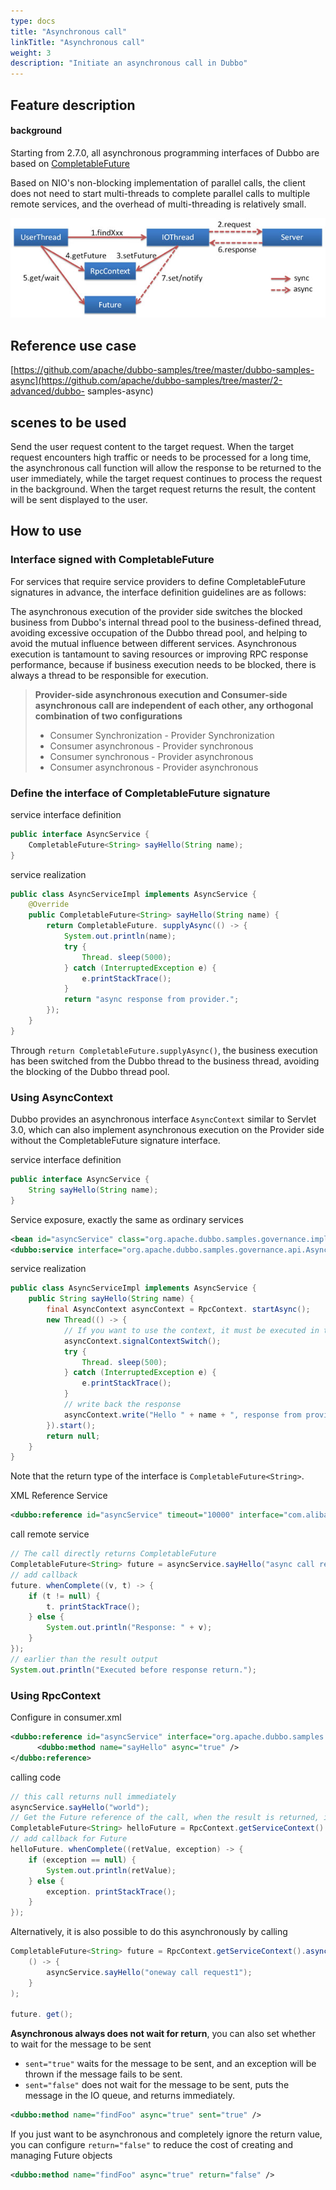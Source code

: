 ```yaml
---
type: docs
title: "Asynchronous call"
linkTitle: "Asynchronous call"
weight: 3
description: "Initiate an asynchronous call in Dubbo"
---
```


## Feature description
#### background

Starting from 2.7.0, all asynchronous programming interfaces of Dubbo are based on [CompletableFuture](https://docs.oracle.com/javase/8/docs/api/java/util/concurrent/CompletableFuture.html)

Based on NIO's non-blocking implementation of parallel calls, the client does not need to start multi-threads to complete parallel calls to multiple remote services, and the overhead of multi-threading is relatively small.

![/user-guide/images/future.jpg](/imgs/user/future.jpg)

## Reference use case

[https://github.com/apache/dubbo-samples/tree/master/dubbo-samples-async](https://github.com/apache/dubbo-samples/tree/master/2-advanced/dubbo- samples-async)
## scenes to be used

Send the user request content to the target request. When the target request encounters high traffic or needs to be processed for a long time, the asynchronous call function will allow the response to be returned to the user immediately, while the target request continues to process the request in the background. When the target request returns the result, the content will be sent displayed to the user.

## How to use
### Interface signed with CompletableFuture

For services that require service providers to define CompletableFuture signatures in advance, the interface definition guidelines are as follows:

The asynchronous execution of the provider side switches the blocked business from Dubbo's internal thread pool to the business-defined thread, avoiding excessive occupation of the Dubbo thread pool, and helping to avoid the mutual influence between different services. Asynchronous execution is tantamount to saving resources or improving RPC response performance, because if business execution needs to be blocked, there is always a thread to be responsible for execution.

> **Provider-side asynchronous execution and Consumer-side asynchronous call are independent of each other, any orthogonal combination of two configurations**
> - Consumer Synchronization - Provider Synchronization
> - Consumer asynchronous - Provider synchronous
> - Consumer synchronous - Provider asynchronous
> - Consumer asynchronous - Provider asynchronous

### Define the interface of CompletableFuture signature

service interface definition
```java
public interface AsyncService {
    CompletableFuture<String> sayHello(String name);
}
```

service realization
```java
public class AsyncServiceImpl implements AsyncService {
    @Override
    public CompletableFuture<String> sayHello(String name) {
        return CompletableFuture. supplyAsync(() -> {
            System.out.println(name);
            try {
                Thread. sleep(5000);
            } catch (InterruptedException e) {
                e.printStackTrace();
            }
            return "async response from provider.";
        });
    }
}
```

Through `return CompletableFuture.supplyAsync()`, the business execution has been switched from the Dubbo thread to the business thread, avoiding the blocking of the Dubbo thread pool.



### Using AsyncContext

Dubbo provides an asynchronous interface `AsyncContext` similar to Servlet 3.0, which can also implement asynchronous execution on the Provider side without the CompletableFuture signature interface.

service interface definition
```java
public interface AsyncService {
    String sayHello(String name);
}
```

Service exposure, exactly the same as ordinary services
```xml
<bean id="asyncService" class="org.apache.dubbo.samples.governance.impl.AsyncServiceImpl"/>
<dubbo:service interface="org.apache.dubbo.samples.governance.api.AsyncService" ref="asyncService"/>
```

service realization
```java
public class AsyncServiceImpl implements AsyncService {
    public String sayHello(String name) {
        final AsyncContext asyncContext = RpcContext. startAsync();
        new Thread(() -> {
            // If you want to use the context, it must be executed in the first sentence
            asyncContext.signalContextSwitch();
            try {
                Thread. sleep(500);
            } catch (InterruptedException e) {
                e.printStackTrace();
            }
            // write back the response
            asyncContext.write("Hello " + name + ", response from provider.");
        }).start();
        return null;
    }
}
```

Note that the return type of the interface is `CompletableFuture<String>`.

XML Reference Service
```xml
<dubbo:reference id="asyncService" timeout="10000" interface="com.alibaba.dubbo.samples.async.api.AsyncService"/>
```

call remote service
```java
// The call directly returns CompletableFuture
CompletableFuture<String> future = asyncService.sayHello("async call request");
// add callback
future. whenComplete((v, t) -> {
    if (t != null) {
        t. printStackTrace();
    } else {
        System.out.println("Response: " + v);
    }
});
// earlier than the result output
System.out.println("Executed before response return.");
```

### Using RpcContext
Configure in consumer.xml
```xml
<dubbo:reference id="asyncService" interface="org.apache.dubbo.samples.governance.api.AsyncService">
      <dubbo:method name="sayHello" async="true" />
</dubbo:reference>
```

calling code
```java
// this call returns null immediately
asyncService.sayHello("world");
// Get the Future reference of the call, when the result is returned, it will be notified and set to this Future
CompletableFuture<String> helloFuture = RpcContext.getServiceContext().getCompletableFuture();
// add callback for Future
helloFuture. whenComplete((retValue, exception) -> {
    if (exception == null) {
        System.out.println(retValue);
    } else {
        exception. printStackTrace();
    }
});
```

Alternatively, it is also possible to do this asynchronously by calling
```java
CompletableFuture<String> future = RpcContext.getServiceContext().asyncCall(
    () -> {
        asyncService.sayHello("oneway call request1");
    }
);

future. get();
```


**Asynchronous always does not wait for return**, you can also set whether to wait for the message to be sent
- `sent="true"` waits for the message to be sent, and an exception will be thrown if the message fails to be sent.
- `sent="false"` does not wait for the message to be sent, puts the message in the IO queue, and returns immediately.

```xml
<dubbo:method name="findFoo" async="true" sent="true" />
```

If you just want to be asynchronous and completely ignore the return value, you can configure `return="false"` to reduce the cost of creating and managing Future objects
```xml
<dubbo:method name="findFoo" async="true" return="false" />
```